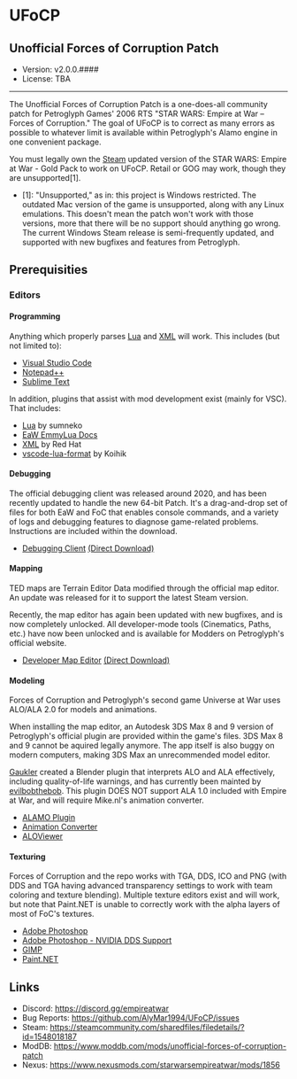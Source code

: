 # UFoCP
## Unofficial Forces of Corruption Patch
- Version: v2.0.0.####
- License: TBA
---
The Unofficial Forces of Corruption Patch is a one-does-all community patch for Petroglyph Games' 2006 RTS "STAR WARS: Empire at War – Forces of Corruption."  The goal of UFoCP is to correct as many errors as possible to whatever limit is available within Petroglyph's Alamo engine in one convenient package.

You must legally own the [Steam](https://store.steampowered.com/app/32470/STAR_WARS_Empire_at_War__Gold_Pack/) updated version of the STAR WARS: Empire at War - Gold Pack to work on UFoCP.  Retail or GOG may work, though they are unsupported[1].

* [1]: "Unsupported," as in: this project is Windows restricted.  The outdated Mac version of the game is unsupported, along with any Linux emulations.  This doesn't mean the patch won't work with those versions, more that there will be no support should anything go wrong.  The current Windows Steam release is semi-frequently updated, and supported with new bugfixes and features from Petroglyph.

## Prerequisities
### Editors
#### Programming
Anything which properly parses [Lua](https://www.lua.org/) and [XML](https://www.w3.org/xml) will work.  This includes (but not limited to):
- [Visual Studio Code](https://code.visualstudio.com/)
- [Notepad++](https://notepad-plus-plus.org/)
- [Sublime Text](https://www.sublimetext.com/)

In addition, plugins that assist with mod development exist (mainly for VSC).  That includes:
- [Lua](https://marketplace.visualstudio.com/items?itemName=sumneko.lua) by sumneko
- [EaW EmmyLua Docs](https://github.com/AlamoEngine-Tools/eaw-emmyluadoc)
- [XML](https://marketplace.visualstudio.com/items?itemName=redhat.vscode-xml) by Red Hat
- [vscode-lua-format](https://marketplace.visualstudio.com/items?itemName=Koihik.vscode-lua-format) by Koihik

#### Debugging
The official debugging client was released around 2020, and has been recently updated to handle the new 64-bit Patch.  It's a drag-and-drop set of files for both EaW and FoC that enables console commands, and a variety of logs and debugging features to diagnose game-related problems.  Instructions are included within the download.
- [Debugging Client](https://www.petroglyphgames.com/eawmodtool/) [(Direct Download)](http://www.petroglyphgames.com/eawmodtool/EAW_FOC_Debug_Kit_64.zip)

#### Mapping
TED maps are Terrain Editor Data modified through the official map editor.  An update was released for it to support the latest Steam version.

Recently, the map editor has again been updated with new bugfixes, and is now completely unlocked.  All developer-mode tools (Cinematics, Paths, etc.) have now been unlocked and is available for Modders on Petroglyph's official website.
- [Developer Map Editor](http://www.petroglyphgames.com/eawmodtool/) [(Direct Download)](https://www.petroglyphgames.com/eawmodtool/FOCMapEditor.msi)

#### Modeling
Forces of Corruption and Petroglyph's second game Universe at War uses ALO/ALA 2.0 for models and animations.

When installing the map editor, an Autodesk 3DS Max 8 and 9 version of Petroglyph's official plugin are provided within the game's files.  3DS Max 8 and 9 cannot be aquired legally anymore.  The app itself is also buggy on modern computers, making 3DS Max an unrecommended model editor.

[Gaukler](https://github.com/Gaukler) created a Blender plugin that interprets ALO and ALA effectively, including quality-of-life warnings, and has currently been mainted by [evilbobthebob](https://github.com/andrewfullard).  This plugin DOES NOT support ALA 1.0 included with Empire at War, and will require Mike.nl's animation converter.
- [ALAMO Plugin](https://github.com/andrewfullard/Blender-ALAMO-Plugin)
- [Animation Converter](https://modtools.petrolution.net/tools/AnimationConverter)
- [ALOViewer](https://github.com/gryttr/alo-viewer)

#### Texturing
Forces of Corruption and the repo works with TGA, DDS, ICO and PNG (with DDS and TGA having advanced transparency settings to work with team coloring and texture blending).  Multiple texture editors exist and will work, but note that Paint.NET is unable to correctly work with the alpha layers of most of FoC's textures.
- [Adobe Photoshop](https://www.adobe.com/products/photoshop.html)
- [Adobe Photoshop - NVIDIA DDS Support](https://developer.nvidia.com/nvidia-texture-tools-exporter)
- [GIMP](https://www.gimp.org/)
- [Paint.NET](https://www.getpaint.net/)

## Links
- Discord: https://discord.gg/empireatwar
- Bug Reports: https://github.com/AlyMar1994/UFoCP/issues
- Steam: https://steamcommunity.com/sharedfiles/filedetails/?id=1548018187
- ModDB: https://www.moddb.com/mods/unofficial-forces-of-corruption-patch
- Nexus: https://www.nexusmods.com/starwarsempireatwar/mods/1856
